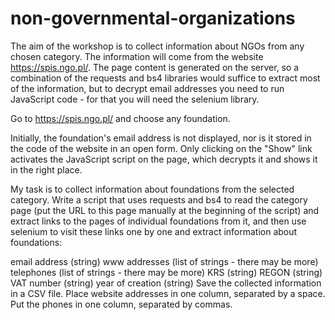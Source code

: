 # non-governmental-organizations
The aim of the workshop is to collect information about NGOs from any chosen category. The information will come from the website https://spis.ngo.pl/. The page content is generated on the server, so a combination of the requests and bs4 libraries would suffice to extract most of the information, but to decrypt email addresses you need to run JavaScript code - for that you will need the selenium library.

Go to https://spis.ngo.pl/ and choose any foundation.

Initially, the foundation's email address is not displayed, nor is it stored in the code of the website in an open form. Only clicking on the "Show" link activates the JavaScript script on the page, which decrypts it and shows it in the right place.

My task is to collect information about foundations from the selected category. Write a script that uses requests and bs4 to read the category page (put the URL to this page manually at the beginning of the script) and extract links to the pages of individual foundations from it, and then use selenium to visit these links one by one and extract information about foundations:

email address (string)
www addresses (list of strings - there may be more)
telephones (list of strings - there may be more)
KRS (string)
REGON (string)
VAT number (string)
year of creation (string)
Save the collected information in a CSV file. Place website addresses in one column, separated by a space. Put the phones in one column, separated by commas.
